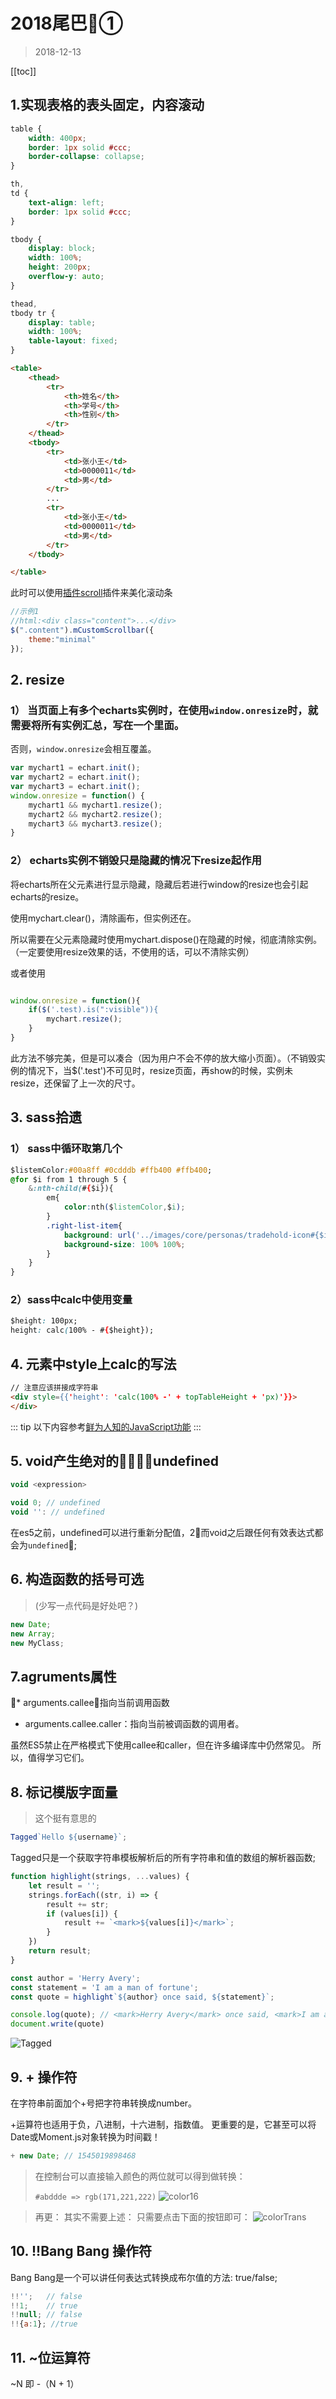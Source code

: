 # 2018尾巴①

>2018-12-13
<tag-part tagName="html"/><tag-part tagName="css"/>

[[toc]]

##  1.实现表格的表头固定，内容滚动

```css
table {
    width: 400px;
    border: 1px solid #ccc;
    border-collapse: collapse;
}

th,
td {
    text-align: left;
    border: 1px solid #ccc;
}

tbody {
    display: block;
    width: 100%;
    height: 200px;
    overflow-y: auto;
}

thead,
tbody tr {
    display: table;
    width: 100%;
    table-layout: fixed;
}
```

```html
<table>
    <thead>
        <tr>
            <th>姓名</th>
            <th>学号</th>
            <th>性别</th>
        </tr>
    </thead>
    <tbody>
        <tr>
            <td>张小王</td>
            <td>0000011</td>
            <td>男</td>
        </tr>
        ...
        <tr>
            <td>张小王</td>
            <td>0000011</td>
            <td>男</td>
        </tr>
    </tbody>

</table>
```
此时可以使用[插件scroll](http://manos.malihu.gr/jquery-custom-content-scroller/)插件来美化滚动条

```javascript
//示例1
//html:<div class="content">...</div>
$(".content").mCustomScrollbar({
    theme:"minimal"
});
```

## 2. resize
### 1） 当页面上有多个echarts实例时，在使用`window.onresize`时，就需要将所有实例汇总，写在一个里面。
否则，`window.onresize`会相互覆盖。

```js
var mychart1 = echart.init();
var mychart2 = echart.init();
var mychart3 = echart.init();
window.onresize = function() {
	mychart1 && mychart1.resize();
    mychart2 && mychart2.resize();
    mychart3 && mychart3.resize();
}

```
### 2） echarts实例不销毁只是隐藏的情况下resize起作用

将echarts所在父元素进行显示隐藏，隐藏后若进行window的resize也会引起echarts的resize。

使用mychart.clear()，清除画布，但实例还在。

所以需要在父元素隐藏时使用mychart.dispose()在隐藏的时候，彻底清除实例。（一定要使用resize效果的话，不使用的话，可以不清除实例）

或者使用
```js

window.onresize = function(){
	if($('.test).is(":visible")){
    	mychart.resize();
    }
}

```
此方法不够完美，但是可以凑合（因为用户不会不停的放大缩小页面）。（不销毁实例的情况下，当$('.test')不可见时，resize页面，再show的时候，实例未resize，还保留了上一次的尺寸。

## 3. sass拾遗
### 1） sass中循环取第几个

```css
$listemColor:#00a8ff #0cdddb #ffb400 #ffb400;
@for $i from 1 through 5 { 
    &:nth-child(#{$i}){
        em{
            color:nth($listemColor,$i);
        }
        .right-list-item{ 
            background: url('../images/core/personas/tradehold-icon#{$i}.png') no-repeat 100% 100%;
            background-size: 100% 100%;
        } 
    } 
}
```
### 2）sass中calc中使用变量

```css
$height: 100px;
height: calc(100% - #{$height});
```

## 4. 元素中style上calc的写法

```html
// 注意应该拼接成字符串
<div style={{'height': 'calc(100% -' + topTableHeight + 'px)'}}>
</div>
```

::: tip
以下内容参考[鲜为人知的JavaScript功能](https://juejin.im/post/5c149d23f265da615a41b61d)
:::
## 5. void产生绝对的undefined

```js
void <expression>

void 0; // undefined
void '': // undefined
```

在es5之前，undefined可以进行重新分配值，2⃣️而void之后跟任何有效表达式都会为`undefined`;

## 6. 构造函数的括号可选

> (少写一点代码是好处吧？)

```js
new Date;
new Array;
new MyClass;
```

## 7.agruments属性

* arguments.callee：指向当前调用函数
* arguments.callee.caller：指向当前被调函数的调用者。

虽然ES5禁止在严格模式下使用callee和caller，但在许多编译库中仍然常见。 所以，值得学习它们。

## 8. 标记模版字面量
> 这个挺有意思的

```js
Tagged`Hello ${username}`;
```
Tagged只是一个获取字符串模板解析后的所有字符串和值的数组的解析器函数;

```js
function highlight(strings, ...values) {
    let result = '';
    strings.forEach((str, i) => {
        result += str;
        if (values[i]) {
            result += `<mark>${values[i]}</mark>`;
        }
    })
    return result;
}

const author = 'Herry Avery';
const statement = 'I am a man of fortune';
const quote = highlight`${author} once said, ${statement}`;

console.log(quote); // <mark>Herry Avery</mark> once said, <mark>I am a man of fortune</mark>
document.write(quote)
```

![Tagged](../images/taggedTemplate.png)

## 9. + 操作符

在字符串前面加个+号把字符串转换成number。

+运算符也适用于负，八进制，十六进制，指数值。 更重要的是，它甚至可以将Date或Moment.js对象转换为时间戳！

```js
+ new Date; // 1545019898468
```

> 在控制台可以直接输入颜色的两位就可以得到做转换：
>
> `#abddde => rgb(171,221,222)`
![color16](../images/color16.png)

>再更：
>其实不需要上述：
>只需要点击下面的按钮即可：
![colorTrans](../images/colorTrans.png)

## 10. !!Bang Bang 操作符

Bang Bang是一个可以讲任何表达式转换成布尔值的方法: true/false;

```js
!!'';   // false
!!1;    // true
!!null; // false
!!{a:1}; //true
```

## 11. ~位运算符

~N 即 -（N + 1）